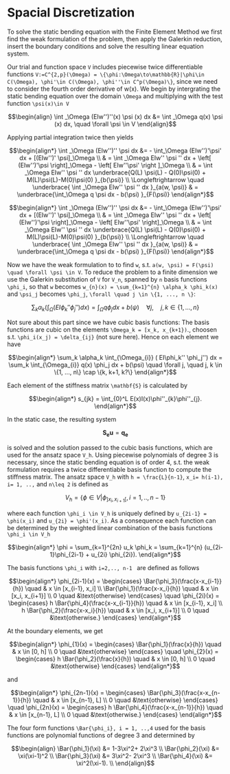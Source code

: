 # Spacial Discretization
To solve the static bending equation with the Finite Element Method we first find the weak formulation of the problem, then apply the Galerkin reduction, insert the boundary conditions and solve the resulting linear equation system.

Our trial and function space ``V`` includes piecewise twice differentiable functions ``V:=C^{2,p}(\Omega) = \{\phi:\Omega\to\mathbb{R}|\phi\in C(\Omega), \phi'\in C(\Omega), \phi''\in C^p(\Omega)\}``, since we need to consider the fourth order derivative of w(x). We begin by intergrating the static bending equation over the domain ``\Omega`` and multiplying with the test function ``\psi(x)\in V``

```math
\begin{align}
    \int _\Omega (EIw'')''(x) \psi (x) dx &= \int _\Omega q(x) \psi (x) dx, \quad \forall \psi \in V
\end{align}
```
Applying partial integration twice then yields
```math
\begin{align*}
   \int _\Omega (EIw'')'' \psi dx &= - \int_\Omega (EIw'')'\psi' dx + [(EIw'')' \psi]_\Omega \\
      & = \int _\Omega EIw'' \psi '' dx + \left[ (EIw'')'\psi \right]_\Omega - \left[ EIw''\psi' \right ]_\Omega \\
         & = \int _\Omega EIw'' \psi '' dx  \underbrace{Q(L) \psi(L) - Q(0)\psi(0) + M(L)\psi(L)-M(0)\psi(0) }_{b(\psi)} \\
            \Longleftrightarrow \quad \underbrace{ \int _\Omega EIw'' \psi '' dx }_{a(w, \psi)}  & =  \underbrace{\int_\Omega q \psi dx - b(\psi) }_{F(\psi)}
\end{align*}
```
```math
\begin{align*}
   \int _\Omega (EIw'')'' \psi dx &= - \int_\Omega (EIw'')'\psi' dx + [(EIw'')' \psi]_\Omega \\
   & = \int _\Omega EIw'' \psi '' dx + \left[ (EIw'')'\psi \right]_\Omega - \left[ EIw''\psi' \right]_\Omega \\
   & = \int _\Omega EIw'' \psi '' dx  \underbrace{Q(L) \psi(L) - Q(0)\psi(0) + M(L)\psi(L)-M(0)\psi(0) }_{b(\psi)} \\
   \Longleftrightarrow \quad \underbrace{ \int _\Omega EIw'' \psi '' dx }_{a(w, \psi)}  & =  \underbrace{\int_\Omega q \psi dx - b(\psi) }_{F(\psi)}
\end{align*}
```
Now we have the weak formulation to to find ``w``, s.t. ``a(w, \psi) = F(\psi) \quad \forall \psi \in V``.
To reduce the problem to a finite dimension we use the Galerkin substitution of ``V`` for ``V_n``, spanned by ``n`` basis functions ``\phi_i``, so that ``w`` becomes ``w_{n}(x) = \sum_{k=1}^{n} \alpha_k \phi_k(x)`` and ``\psi_j`` becomes ``\phi_j``, ``\forall \quad j \in \{1, ..., n \}``:
```math
\begin{equation*}
    \sum_k \alpha_k \left( \int_{\Omega} ( EI\phi_k'' \phi_j'') dx \right) = \int_{\Omega} q  \phi_j dx + b(\psi) \quad \forall j, \quad j, k \in \{1, ..., n\}
\end{equation*}
```
Not sure about this part since we have cubic basis functions: 
The basis functions are cubic on the elements ``\Omega_k = [x_k, x_{k+1})``., choosen s.t. ``\phi_i(x_j) = \delta_{ij}`` (not sure here). Hence on each element we have
```math
\begin{align*}
    \sum_k \alpha_k \int_{\Omega_{i}} ( EI\phi_k'' \phi_j'') dx  = \sum_k \int_{\Omega_{i}} q(x) \phi_j dx + b(\psi) \quad \forall j, \quad j, k \in \{1, ..., n\} \cap \{k, k+1, k?\}
\end{align*}
```
Each element of the stiffness matrix ``\mathbf{S}`` is calculated by
```math
\begin{align*}
    s_{jk} = \int_{0}^L E(x)I(x)\phi''_{k}\phi''_{j}.
\end{align*}
```

In the static case, the resulting system 
```math
\begin{equation*}
    \mathbf{S_e} \mathbf{u} =  \mathbf{q_e}
\end{equation*}
```
is solved and the solution passed to the cubic basis functions, which are used for the ansatz space ``V_h``. Using piecewise polynomials of degree 3 is necessary, since the static bending equation is of order 4, s.t. the weak formulation requires a twice differentiable basis function to compute the stiffness matrix. 
The ansatz space ``V_h`` with ``h = \frac{L}{n-1}``, ``x_i= h(i-1), i= 1, ..,`` and ``n\leq 2`` is defined as
```math
\begin{equation*}
    V_h =\{ \phi \in V | \phi_{]x_i, x_{i+1}[} , i= 1, .., n-1\}
\end{equation*}
```
where each function ``\phi_i \in V_h`` is uniquely defined by ``u_{2i-1} = \phi(x_i)`` and ``u_{2i} = \phi'(x_i)``. As a consequence each function can be determined by the weighted linear combination of the basis functions  ``\phi_i \in V_h`` 
```math
\begin{align*}
    \phi = \sum_{k=1}^{2n} u_k \phi_k = \sum_{k=1}^{n} (u_{2i-1}\phi_{2i-1} + u_{2i} \phi_{2i}).
\end{align*}
```
The basis functions ``\phi_i`` with ``i=2,.., n-1 `` are defined as follows
```math
\begin{align*}
    \phi_{2i-1}(x) = \begin{cases} 
    \Bar{\phi_3}(\frac{x-x_{i-1}}{h})  \quad & x \in [x_{i-1}, x_i] \\
    \Bar{\phi_1}(\frac{x-x_i}{h}) \quad & x \in [x_i, x_{i+1}] \\
    0 \quad  &\text{otherwise}
    \end{cases}
    \quad
    \phi_{2i}(x) = \begin{cases} 
    h \Bar{\phi_4}(\frac{x-x_{i-1}}{h})  \quad & x \in [x_{i-1}, x_i] \\
    h \Bar{\phi_2}(\frac{x-x_i}{h}) \quad & x \in [x_i, x_{i+1}] \\
    0 \quad  &\text{otherwise.}
    \end{cases}
\end{align*}
```
At the boundary elements, we get
```math
\begin{align*}
    \phi_{1}(x) = \begin{cases} 
    \Bar{\phi_1}(\frac{x}{h})  \quad & x \in [0, h] \\
    0 \quad  &\text{otherwise}
    \end{cases}
    \quad
    \phi_{2}(x) = \begin{cases} 
    h \Bar{\phi_2}(\frac{x}{h})  \quad & x \in [0, h] \\
    0 \quad  &\text{otherwise}
    \end{cases}
\end{align*}
```
and 
```math
\begin{align*}
    \phi_{2n-1}(x) = \begin{cases} 
    \Bar{\phi_3}(\frac{x-x_{n-1}}{h})  \quad & x \in [x_{n-1}, L] \\
    0 \quad  &\text{otherwise}
    \end{cases}
    \quad
    \phi_{2n}(x) = \begin{cases} 
    h \Bar{\phi_4}(\frac{x-x_{n-1}}{h})  \quad & x \in [x_{n-1}, L] \\
    0 \quad  &\text{otherwise.}
    \end{cases}
\end{align*}
```
The four form functions ``\Bar{\phi_i}, i = 1, ..,4`` used for the  basis functions are polynomial functions of degree 3 and determined by 
```math
\begin{align}
    \Bar{\phi_1}(\xi) &= 1-3\xi^2+ 2\xi^3 \\
    \Bar{\phi_2}(\xi) &= \xi(\xi-1)^2 \\
    \Bar{\phi_3}(\xi) &= 3\xi^2- 2\xi^3 \\
    \Bar{\phi_4}(\xi) &= \xi^2(\xi-1). \\
\end{align}
```
